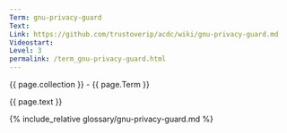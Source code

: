 ```yaml
---
Term: gnu-privacy-guard
Text: 
Link: https://github.com/trustoverip/acdc/wiki/gnu-privacy-guard.md
Videostart: 
Level: 3
permalink: /term_gnu-privacy-guard.html
---
```


{{ page.collection }} - {{ page.Term }}

   {{ page.text }}

{% include_relative glossary/gnu-privacy-guard.md %}
